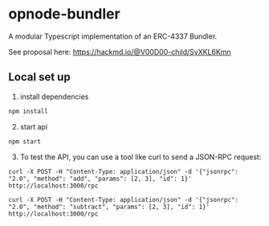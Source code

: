 # opnode-bundler
A modular Typescript implementation of an ERC-4337 Bundler.

See proposal here: https://hackmd.io/@V00D00-child/SyXKL6Kmn

## Local set up
1. install dependencies
```bash
npm install
```

2. start api
```bash
npm start
```

3. To test the API, you can use a tool like curl to send a JSON-RPC request:

```curl
curl -X POST -H "Content-Type: application/json" -d '{"jsonrpc": "2.0", "method": "add", "params": [2, 3], "id": 1}' http://localhost:3000/rpc
```

```curl
curl -X POST -H "Content-Type: application/json" -d '{"jsonrpc": "2.0", "method": "subtract", "params": [2, 3], "id": 1}' http://localhost:3000/rpc
```